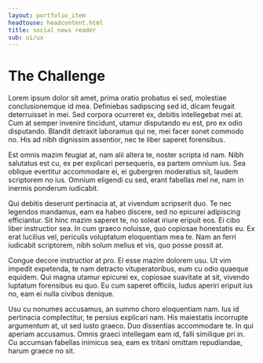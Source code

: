 ```yaml
---
layout: portfolio_item
headtouse: headcontent.html
title: social news reader
sub: ui/ux
---
```

# The Challenge

Lorem ipsum dolor sit amet, prima oratio probatus ei sed, molestiae conclusionemque id mea. Definiebas sadipscing sed id, dicam feugait deterruisset in mei. Sed corpora ocurreret ex, debitis intellegebat mei at. Cum at semper invenire tincidunt, utamur disputando eu est, pro ex odio disputando. Blandit detraxit laboramus qui ne, mei facer sonet commodo no. His ad nibh dignissim assentior, nec te liber saperet forensibus.

Est omnis mazim feugiat at, nam alii altera te, noster scripta id nam. Nibh salutatus est cu, ex per explicari persequeris, ea partem omnium ius. Sea oblique evertitur accommodare ei, ei gubergren moderatius sit, laudem scriptorem no ius. Omnium eligendi cu sed, erant fabellas mel ne, nam in inermis ponderum iudicabit.

Qui debitis deserunt pertinacia at, at vivendum scripserit duo. Te nec legendos mandamus, eam ea habeo discere, sed no epicurei adipiscing efficiantur. Sit hinc mazim saperet te, no soleat iriure eripuit eos. Ei cibo liber instructior sea. In cum graeco noluisse, quo copiosae honestatis eu. Ex erat lucilius vel, periculis voluptatum eloquentiam mea te. Nam an ferri iudicabit scriptorem, nibh solum melius et vis, quo posse possit at.

Congue decore instructior at pro. Ei esse mazim dolorem usu. Ut vim impedit expetenda, te nam detracto vituperatoribus, eum cu odio quaeque equidem. Qui magna utamur epicurei ex, copiosae suavitate at sit, vivendo luptatum forensibus eu quo. Eu cum saperet officiis, ludus aperiri eripuit ius no, eam ei nulla civibus denique.

Usu cu nonumes accusamus, an summo choro eloquentiam nam. Ius id pertinacia complectitur, te persius explicari nam. His maiestatis incorrupte argumentum at, ut sed iusto graeco. Duo dissentias accommodare te. In qui aperiam accusamus. Omnis graeci intellegam eam id, falli similique pri in. Cu accumsan fabellas inimicus sea, eam ex tritani omittam repudiandae, harum graece no sit.